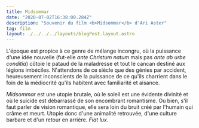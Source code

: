 ```yaml
---
title: Midsommar
date: "2020-07-02T16:38:00.284Z"
description: "Souvenir du film <b>Midsommar</b> d'Ari Aster"
tag: film
layout: ./../../../layouts/blogPost.layout.astro
---
```


L'époque est propice à ce genre de mélange incongru, où la puissance d'une idée nouvelle (fut-elle _ante Christum natum_ mais pas _ante ab urbe conditia_) côtoie le pataud de la maladresse et tout le cancan destiné aux légions imbéciles. N'attendons de ce siècle que des génies par accident, heureusement inconscients de la puissance de ce qu'ils charrient dans le foin de la médiocrité qu'ils habitent avec familiarité et aisance.

_Midsommar_ est une utopie brutale, où le soleil est une évidente divinité et où le suicide est débarrassé de son encombrant romantisme. Ou bien, s'il faut parler de vision romantique, elle sera loin du bruit créé par l'humain qui crâme et meurt. Utopie donc d'une animalité retrouvée, d'une culture barbare et d'un retour en arrière. _Fiat lux_.
